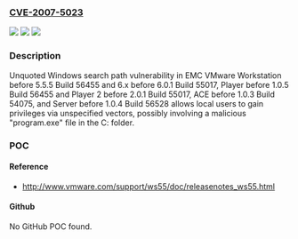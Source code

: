 ### [CVE-2007-5023](https://cve.mitre.org/cgi-bin/cvename.cgi?name=CVE-2007-5023)
![](https://img.shields.io/static/v1?label=Product&message=n%2Fa&color=blue)
![](https://img.shields.io/static/v1?label=Version&message=n%2Fa&color=blue)
![](https://img.shields.io/static/v1?label=Vulnerability&message=n%2Fa&color=brighgreen)

### Description

Unquoted Windows search path vulnerability in EMC VMware Workstation before 5.5.5 Build 56455 and 6.x before 6.0.1 Build 55017, Player before 1.0.5 Build 56455 and Player 2 before 2.0.1 Build 55017, ACE before 1.0.3 Build 54075, and Server before 1.0.4 Build 56528 allows local users to gain privileges via unspecified vectors, possibly involving a malicious "program.exe" file in the C: folder.

### POC

#### Reference
- http://www.vmware.com/support/ws55/doc/releasenotes_ws55.html

#### Github
No GitHub POC found.

